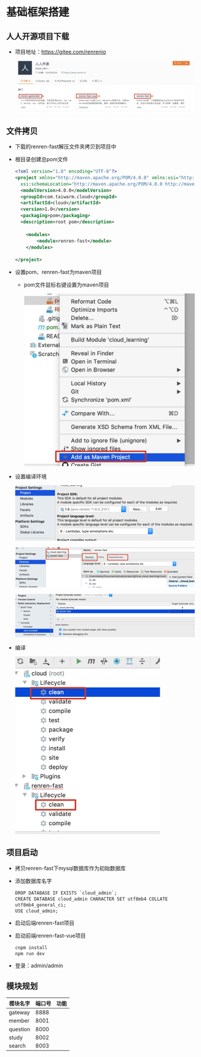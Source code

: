 # 基础框架搭建

## 人人开源项目下载

- 项目地址：https://gitee.com/renrenio

  ![image-20210630053535385](../images/image-20210630053535385.png)

## 文件拷贝

- 下载的renren-fast解压文件夹拷贝到项目中

- 根目录创建总pom文件

  ```xml
  <?xml version="1.0" encoding="UTF-8"?>
  <project xmlns="http://maven.apache.org/POM/4.0.0" xmlns:xsi="http://www.w3.org/2001/XMLSchema-instance"
  	xsi:schemaLocation="http://maven.apache.org/POM/4.0.0 http://maven.apache.org/xsd/maven-4.0.0.xsd">
  	<modelVersion>4.0.0</modelVersion>
  	<groupId>com.taiwarm.cloud</groupId>
  	<artifactId>cloud</artifactId>
  	<version>1.0</version>
  	<packaging>pom</packaging>
  	<description>root pom</description>
  
      <modules>
          <module>renren-fast</module>
      </modules>
  
  </project>
  
  ```

  

- 设置pom、renren-fast为maven项目

  - pom文件鼠标右键设置为maven项目

    <img src="../images/image-20210630062904341.png" alt="image-20210630062904341" style="zoom:50%;" />

- 设置编译环境

  ![image-20210630054617837](../images/image-20210630054617837.png)

  ![image-20210630054706730](../images/image-20210630054706730.png)

  ![image-20210630054835204](../images/image-20210630054835204.png)

- 编译

  <img src="../images/image-20210630055449672.png" alt="image-20210630055449672" style="zoom:50%;" />

## 项目启动

- 拷贝renren-fast下mysql数据库作为初始数据库

- 添加数据库名字

  ```
  DROP DATABASE IF EXISTS `cloud_admin`;
  CREATE DATABASE cloud_admin CHARACTER SET utf8mb4 COLLATE utf8mb4_general_ci;
  USE cloud_admin;
  ```

- 启动后端renren-fast项目

- 启动前端renren-fast-vue项目

  ```
  cnpm install
  npm run dev
  ```

- 登录：admin/admin

## 模块规划

| 模块名字 | 端口号 | 功能 |
| -------- | ------ | ---- |
| gateway  | 8888   |      |
| member   | 8001   |      |
| question | 8000   |      |
| study    | 8002   |      |
| search   | 8003   |      |

